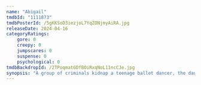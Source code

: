```yaml
---
name: "Abigail"
tmdbId: "1111873"
tmdbPosterId: /5gKKSoD3iezjoL7YqZONjmyAiRA.jpg
releaseDate: 2024-04-16
categoryRatings:
    gore: 0
    creepy: 0
    jumpscares: 0
    suspense: 0
    psychological: 0
tmdbBackdropId: /2TPoqmatGDfBOiRxqNoL11ncCJe.jpg
synopsis: "A group of criminals kidnap a teenage ballet dancer, the daughter of a notorious gang leader, in order to obtain a ransom of $50 million, but over time, they discover that she is not just an ordinary girl. After the kidnappers begin to diminish, one by one, they discover, to their increasing horror, that they are locked inside with no normal little girl."
---
```

